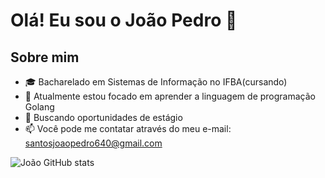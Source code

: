 # Olá! Eu sou o João Pedro 👋

## Sobre mim
- 🎓 Bacharelado em Sistemas de Informação no IFBA(cursando)
- 🌱 Atualmente estou focado em aprender a linguagem de programação Golang
- 💼 Buscando oportunidades de estágio
- 📫 Você pode me contatar através do meu e-mail: santosjoaopedro640@gmail.com
  
![João GitHub stats](https://github-readme-stats.vercel.app/api?username=JoaoPedro501&show_icons=true&theme=chartreuse-dark&count_private=true)
>
